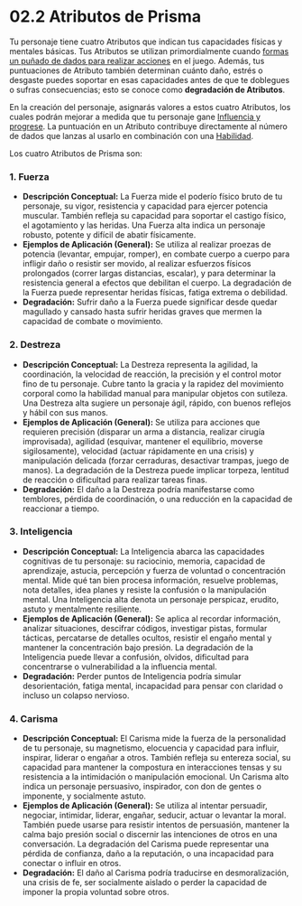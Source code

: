 # 02.2 Atributos de Prisma

Tu personaje tiene cuatro Atributos que indican tus capacidades físicas y mentales básicas. Tus Atributos se utilizan primordialmente cuando [formas un puñado de dados para realizar acciones](./../../PARTE_I_EL_NUCLEO_DEL_JUEGO/Capitulo_01_Mecanicas_Fundamentales/01.02_Lanzando_los_Dados.md) en el juego. Además, tus puntuaciones de Atributo también determinan cuánto daño, estrés o desgaste puedes soportar en esas capacidades antes de que te doblegues o sufras consecuencias; esto se conoce como **degradación de Atributos**.

En la creación del personaje, asignarás valores a estos cuatro Atributos, los cuales podrán mejorar a medida que tu personaje gane [Influencia y progrese](./02.8_Progresion_del_Personaje_Puntos_de_Influencia.md). La puntuación en un Atributo contribuye directamente al número de dados que lanzas al usarlo en combinación con una [Habilidad](./02.3_Habilidades_de_Prisma_Introduccion.md).

Los cuatro Atributos de Prisma son:

### 1. Fuerza

*   **Descripción Conceptual:** La Fuerza mide el poderío físico bruto de tu personaje, su vigor, resistencia y capacidad para ejercer potencia muscular. También refleja su capacidad para soportar el castigo físico, el agotamiento y las heridas. Una Fuerza alta indica un personaje robusto, potente y difícil de abatir físicamente.
*   **Ejemplos de Aplicación (General):** Se utiliza al realizar proezas de potencia (levantar, empujar, romper), en combate cuerpo a cuerpo para infligir daño o resistir ser movido, al realizar esfuerzos físicos prolongados (correr largas distancias, escalar), y para determinar la resistencia general a efectos que debilitan el cuerpo. La degradación de la Fuerza puede representar heridas físicas, fatiga extrema o debilidad.
*   **Degradación:** Sufrir daño a la Fuerza puede significar desde quedar magullado y cansado hasta sufrir heridas graves que mermen la capacidad de combate o movimiento.

### 2. Destreza

*   **Descripción Conceptual:** La Destreza representa la agilidad, la coordinación, la velocidad de reacción, la precisión y el control motor fino de tu personaje. Cubre tanto la gracia y la rapidez del movimiento corporal como la habilidad manual para manipular objetos con sutileza. Una Destreza alta sugiere un personaje ágil, rápido, con buenos reflejos y hábil con sus manos.
*   **Ejemplos de Aplicación (General):** Se utiliza para acciones que requieren precisión (disparar un arma a distancia, realizar cirugía improvisada), agilidad (esquivar, mantener el equilibrio, moverse sigilosamente), velocidad (actuar rápidamente en una crisis) y manipulación delicada (forzar cerraduras, desactivar trampas, juego de manos). La degradación de la Destreza puede implicar torpeza, lentitud de reacción o dificultad para realizar tareas finas.
*   **Degradación:** El daño a la Destreza podría manifestarse como temblores, pérdida de coordinación, o una reducción en la capacidad de reaccionar a tiempo.

### 3. Inteligencia

*   **Descripción Conceptual:** La Inteligencia abarca las capacidades cognitivas de tu personaje: su raciocinio, memoria, capacidad de aprendizaje, astucia, percepción y fuerza de voluntad o concentración mental. Mide qué tan bien procesa información, resuelve problemas, nota detalles, idea planes y resiste la confusión o la manipulación mental. Una Inteligencia alta denota un personaje perspicaz, erudito, astuto y mentalmente resiliente.
*   **Ejemplos de Aplicación (General):** Se aplica al recordar información, analizar situaciones, descifrar códigos, investigar pistas, formular tácticas, percatarse de detalles ocultos, resistir el engaño mental y mantener la concentración bajo presión. La degradación de la Inteligencia puede llevar a confusión, olvidos, dificultad para concentrarse o vulnerabilidad a la influencia mental.
*   **Degradación:** Perder puntos de Inteligencia podría simular desorientación, fatiga mental, incapacidad para pensar con claridad o incluso un colapso nervioso.

### 4. Carisma

*   **Descripción Conceptual:** El Carisma mide la fuerza de la personalidad de tu personaje, su magnetismo, elocuencia y capacidad para influir, inspirar, liderar o engañar a otros. También refleja su entereza social, su capacidad para mantener la compostura en interacciones tensas y su resistencia a la intimidación o manipulación emocional. Un Carisma alto indica un personaje persuasivo, inspirador, con don de gentes o imponente, y socialmente astuto.
*   **Ejemplos de Aplicación (General):** Se utiliza al intentar persuadir, negociar, intimidar, liderar, engañar, seducir, actuar o levantar la moral. También puede usarse para resistir intentos de persuasión, mantener la calma bajo presión social o discernir las intenciones de otros en una conversación. La degradación del Carisma puede representar una pérdida de confianza, daño a la reputación, o una incapacidad para conectar o influir en otros.
*   **Degradación:** El daño al Carisma podría traducirse en desmoralización, una crisis de fe, ser socialmente aislado o perder la capacidad de imponer la propia voluntad sobre otros.
